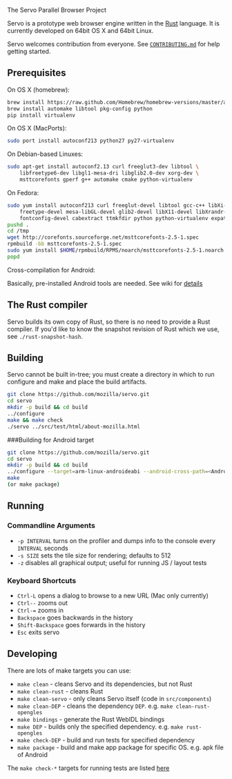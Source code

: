 The Servo Parallel Browser Project

Servo is a prototype web browser engine written in the [Rust](https://github.com/mozilla/rust)
language. It is currently developed on 64bit OS X and 64bit Linux.

Servo welcomes contribution from everyone.  See
[`CONTRIBUTING.md`](CONTRIBUTING.md) for help getting started.

## Prerequisites

On OS X (homebrew):

``` sh
brew install https://raw.github.com/Homebrew/homebrew-versions/master/autoconf213.rb
brew install automake libtool pkg-config python
pip install virtualenv
```

On OS X (MacPorts):

``` sh
sudo port install autoconf213 python27 py27-virtualenv
```

On Debian-based Linuxes:

``` sh
sudo apt-get install autoconf2.13 curl freeglut3-dev libtool \
    libfreetype6-dev libgl1-mesa-dri libglib2.0-dev xorg-dev \
    msttcorefonts gperf g++ automake cmake python-virtualenv
```

On Fedora:

``` sh
sudo yum install autoconf213 curl freeglut-devel libtool gcc-c++ libXi-devel \
    freetype-devel mesa-libGL-devel glib2-devel libX11-devel libXrandr-devel gperf \
    fontconfig-devel cabextract ttmkfdir python python-virtualenv expat-devel rpm-build
pushd .
cd /tmp
wget http://corefonts.sourceforge.net/msttcorefonts-2.5-1.spec
rpmbuild -bb msttcorefonts-2.5-1.spec
sudo yum install $HOME/rpmbuild/RPMS/noarch/msttcorefonts-2.5-1.noarch.rpm
popd
```

Cross-compilation for Android:

Basically, pre-installed Android tools are needed.
See wiki for [details](https://github.com/mozilla/servo/wiki/Building-for-Android)

## The Rust compiler

Servo builds its own copy of Rust, so there is no need to provide a Rust
compiler.
If you'd like to know the snapshot revision of Rust which we use, see `./rust-snapshot-hash`.

## Building

Servo cannot be built in-tree; you must create a directory in which to run
configure and make and place the build artifacts.

``` sh
git clone https://github.com/mozilla/servo.git
cd servo
mkdir -p build && cd build
../configure
make && make check
./servo ../src/test/html/about-mozilla.html
```

###Building for Android target

``` sh
git clone https://github.com/mozilla/servo.git
cd servo
mkdir -p build && cd build
../configure --target=arm-linux-androideabi --android-cross-path=<Android toolchain path> --android-ndk-path=<Android NDK path> --android-sdk-path=<Android SDK path>
make
(or make package)

```

## Running

### Commandline Arguments

- `-p INTERVAL` turns on the profiler and dumps info to the console every
  `INTERVAL` seconds
- `-s SIZE` sets the tile size for rendering; defaults to 512
- `-z` disables all graphical output; useful for running JS / layout tests

### Keyboard Shortcuts

- `Ctrl-L` opens a dialog to browse to a new URL (Mac only currently)
- `Ctrl--` zooms out
- `Ctrl-=` zooms in
- `Backspace` goes backwards in the history
- `Shift-Backspace` goes forwards in the history
- `Esc` exits servo

## Developing

There are lots of make targets you can use:

- `make clean` - cleans Servo and its dependencies, but not Rust
- `make clean-rust` - cleans Rust
- `make clean-servo` - only cleans Servo itself (code in `src/components`)
- `make clean-DEP` - cleans the dependency `DEP`. e.g. `make clean-rust-opengles`
- `make bindings` - generate the Rust WebIDL bindings
- `make DEP` - builds only the specified dependency. e.g. `make rust-opengles`
- `make check-DEP` - build and run tests for specified dependency
- `make package` - build and make app package for specific OS. e.g. apk file of Android

The `make check-*` targets for running tests are listed [here](https://github.com/mozilla/servo/wiki/Testing)
